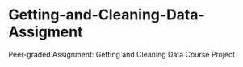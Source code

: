 # Getting-and-Cleaning-Data-Assigment
Peer-graded Assignment: Getting and Cleaning Data Course Project
